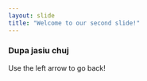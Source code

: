 ```yaml
---
layout: slide
title: "Welcome to our second slide!"
---
```

### Dupa jasiu chuj ###
Use the left arrow to go back!
